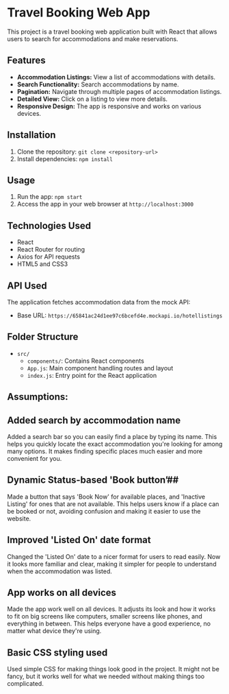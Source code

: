 # Travel Booking Web App

This project is a travel booking web application built with React that allows users to search for accommodations and make reservations.

## Features

- **Accommodation Listings:** View a list of accommodations with details.
- **Search Functionality:** Search accommodations by name.
- **Pagination:** Navigate through multiple pages of accommodation listings.
- **Detailed View:** Click on a listing to view more details.
- **Responsive Design:** The app is responsive and works on various devices.

## Installation

1. Clone the repository: `git clone <repository-url>`
2. Install dependencies: `npm install`

## Usage

1. Run the app: `npm start`
2. Access the app in your web browser at `http://localhost:3000`

## Technologies Used

- React
- React Router for routing
- Axios for API requests
- HTML5 and CSS3

## API Used

The application fetches accommodation data from the mock API:
- Base URL: `https://65841ac24d1ee97c6bcefd4e.mockapi.io/hotellistings`

## Folder Structure

- `src/`
  - `components/`: Contains React components
  - `App.js`: Main component handling routes and layout
  - `index.js`: Entry point for the React application

## Assumptions:

## Added search by accommodation name ##
Added a search bar so you can easily find a place by typing its name. This helps you quickly locate the exact accommodation you're looking for among many options. It makes finding specific places much easier and more convenient for you.

## Dynamic Status-based 'Book button’##
Made a button that says 'Book Now' for available places, and 'Inactive Listing' for ones that are not available. This helps users know if a place can be booked or not, avoiding confusion and making it easier to use the website.

## Improved 'Listed On' date format ##
Changed the 'Listed On' date to a nicer format for users to read easily. Now it looks more familiar and clear, making it simpler for people to understand when the accommodation was listed.

## App works on all devices ##
Made the app work well on all devices. It adjusts its look and how it works to fit on big screens like computers, smaller screens like phones, and everything in between. This helps everyone have a good experience, no matter what device they're using.

## Basic CSS styling used ##
Used simple CSS for making things look good in the project. It might not be fancy, but it works well for what we needed without making things too complicated.

